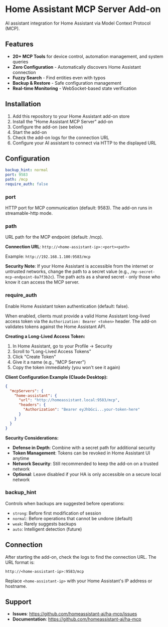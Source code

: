 # Home Assistant MCP Server Add-on

AI assistant integration for Home Assistant via Model Context Protocol (MCP).

## Features

- **20+ MCP Tools** for device control, automation management, and system queries
- **Zero Configuration** - Automatically discovers Home Assistant connection
- **Fuzzy Search** - Find entities even with typos
- **Backup & Restore** - Safe configuration management
- **Real-time Monitoring** - WebSocket-based state verification

## Installation

1. Add this repository to your Home Assistant add-on store
2. Install the "Home Assistant MCP Server" add-on
3. Configure the add-on (see below)
4. Start the add-on
5. Check the add-on logs for the connection URL
6. Configure your AI assistant to connect via HTTP to the displayed URL

## Configuration

```yaml
backup_hint: normal
port: 9583
path: /mcp
require_auth: false
```

### port

HTTP port for MCP communication (default: 9583). The add-on runs in streamable-http mode.

### path

URL path for the MCP endpoint (default: /mcp).

**Connection URL**: `http://<home-assistant-ip>:<port><path>`

Example: `http://192.168.1.100:9583/mcp`

**Security Note**: If your Home Assistant is accessible from the internet or untrusted networks, change the path to a secret value (e.g., `/my-secret-mcp-endpoint-8a7f3b2c`). The path acts as a shared secret - only those who know it can access the MCP server.

### require_auth

Enable Home Assistant token authentication (default: false).

When enabled, clients must provide a valid Home Assistant long-lived access token via the `Authorization: Bearer <token>` header. The add-on validates tokens against the Home Assistant API.

**Creating a Long-Lived Access Token:**

1. In Home Assistant, go to your Profile → Security
2. Scroll to "Long-Lived Access Tokens"
3. Click "Create Token"
4. Give it a name (e.g., "MCP Server")
5. Copy the token immediately (you won't see it again)

**Client Configuration Example (Claude Desktop):**

```json
{
  "mcpServers": {
    "home-assistant": {
      "url": "http://homeassistant.local:9583/mcp",
      "headers": {
        "Authorization": "Bearer eyJhbGci...your-token-here"
      }
    }
  }
}
```

**Security Considerations:**

- **Defense in Depth**: Combine with a secret path for additional security
- **Token Management**: Tokens can be revoked in Home Assistant UI anytime
- **Network Security**: Still recommended to keep the add-on on a trusted network
- **Optional**: Leave disabled if your HA is only accessible on a secure local network

### backup_hint

Controls when backups are suggested before operations:

- `strong`: Before first modification of session
- `normal`: Before operations that cannot be undone (default)
- `weak`: Rarely suggests backups
- `auto`: Intelligent detection (future)

## Connection

After starting the add-on, check the logs to find the connection URL. The URL format is:

```
http://<home-assistant-ip>:9583/mcp
```

Replace `<home-assistant-ip>` with your Home Assistant's IP address or hostname.

## Support

- **Issues**: https://github.com/homeassistant-ai/ha-mcp/issues
- **Documentation**: https://github.com/homeassistant-ai/ha-mcp
